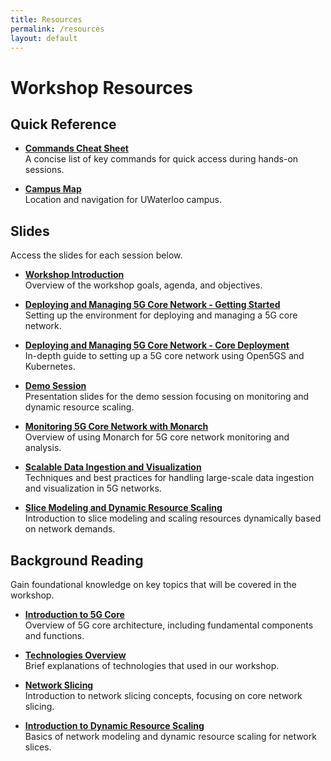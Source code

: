 ```yaml
---
title: Resources
permalink: /resources
layout: default
---
```


# Workshop Resources

## Quick Reference
- **[Commands Cheat Sheet](https://niloysh.github.io/testbed-automator/commands-cheat-sheet.pdf)**  
  A concise list of key commands for quick access during hands-on sessions.

- **[Campus Map](https://uwaterloo.ca/about/sites/default/files/uploads/documents/fp2102-2022-campusmap-padded-tearoff_lr-final-ua.pdf)**  
  Location and navigation for UWaterloo campus.

## Slides
Access the slides for each session below.

- **[Workshop Introduction](https://uofwaterloo-my.sharepoint.com/:p:/r/personal/n6saha_uwaterloo_ca/Documents/Chair%20in%20Network%20Automation/Executive%20Workshop/Workshop%201%20-%20November%202024/Workshop%201%20-%20Introduction.pptx?d=w6dd05bacc65c4ed88b4b41126f4bfdc5&csf=1&web=1&e=ZXirvb)**  
  Overview of the workshop goals, agenda, and objectives.

- **[Deploying and Managing 5G Core Network - Getting Started](https://niloysh.github.io/testbed-automator/slides.pdf)**  
  Setting up the environment for deploying and managing a 5G core network.

- **[Deploying and Managing 5G Core Network - Core Deployment](https://niloysh.github.io/open5gs-k8s/slides.pdf)**  
  In-depth guide to setting up a 5G core network using Open5GS and Kubernetes.

- **[Demo Session](https://uofwaterloo-my.sharepoint.com/:p:/g/personal/n6saha_uwaterloo_ca/EXLDGhP2xdJFsUn9KRY_iMQBHPGl2FM--HnNeoniELuCkw?e=LuI9Xq)**  
  Presentation slides for the demo session focusing on monitoring and dynamic resource scaling.

- **[Monitoring 5G Core Network with Monarch](https://uofwaterloo-my.sharepoint.com/:p:/g/personal/n6saha_uwaterloo_ca/EeysQgkYTAtIiXRsfu3hI0sB63caGOhvK1MWLSvfzVsIHw?e=Yn94Lf)**  
  Overview of using Monarch for 5G core network monitoring and analysis.

- **[Scalable Data Ingestion and Visualization](https://uofwaterloo-my.sharepoint.com/:p:/g/personal/n6saha_uwaterloo_ca/Ec-IgYDYxoNPqzz_B6I_BSMBg88t2JdNEBmCWpq_9OIckw?e=NYDzTO)**  
  Techniques and best practices for handling large-scale data ingestion and visualization in 5G networks.

- **[Slice Modeling and Dynamic Resource Scaling](https://uofwaterloo-my.sharepoint.com/:p:/g/personal/n6saha_uwaterloo_ca/EbCHISVoIG9DpRWlvCTeEakBL3S3s3A9IAMavYtXEGT9Qg?e=6Uv12C)**  
  Introduction to slice modeling and scaling resources dynamically based on network demands.

## Background Reading
Gain foundational knowledge on key topics that will be covered in the workshop.

- **[Introduction to 5G Core](intro-to-5g-core.md)**  
  Overview of 5G core architecture, including fundamental components and functions.

- **[Technologies Overview](technologies.md)**  
  Brief explanations of technologies that used in our workshop.

- **[Network Slicing](network-slicing.md)**  
  Introduction to network slicing concepts, focusing on core network slicing.

- **[Introduction to Dynamic Resource Scaling](intro-to-drs.md)**  
  Basics of network modeling and dynamic resource scaling for network slices.
